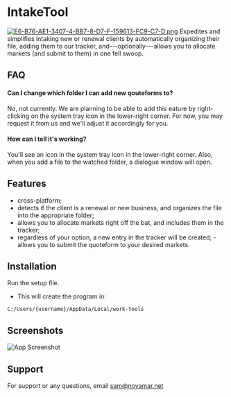 
# IntakeTool
[![E6-B76-AE1-3407-4-BB7-8-D7-F-159613-FC9-C7-D.png](https://i.postimg.cc/GmPY2yGJ/E6-B76-AE1-3407-4-BB7-8-D7-F-159613-FC9-C7-D.png)](https://postimg.cc/sMX1H1nv)
Expedites and simplifies intaking new or renewal clients by automatically organizing their file, adding them to our tracker, and---optionally---allows you to allocate markets (and submit to them) in one fell swoop.


## FAQ

#### Can I change which folder I can add new qouteforms to?

No, not currently.  We are planning to be able to add this eature by right-clicking on the system tray icon in the lower-right corner.  For now, you may request it from us and we'll adjust it accordingly for you.

#### How can I tell it's working?

You'll see an icon in the system tray icon in the lower-right corner. Also, when you add a file to the watched folder, a dialogue window will open.


## Features

- cross-platform;
- detects if the client is a renewal or new business, and organizes the file into the appropriate folder;
- allows you to allocate markets right off the bat, and includes them in the tracker;
- regardless of your option, a new entry in the tracker will be created;
-allows you to submit the quoteform to your desired markets.


## Installation

Run the setup file.
- This will create the program in:
```
C:/Users/{username}/AppData/Local/work-tools
```

## Screenshots

![App Screenshot](https://via.placeholder.com/468x300?text=App+Screenshot+Here)

## Support

For support or any questions, email sam@novamar.net


<!--stackedit_data:
eyJoaXN0b3J5IjpbLTE4Mjg0NzA5MzQsLTE4MDM5MzI1NV19
-->